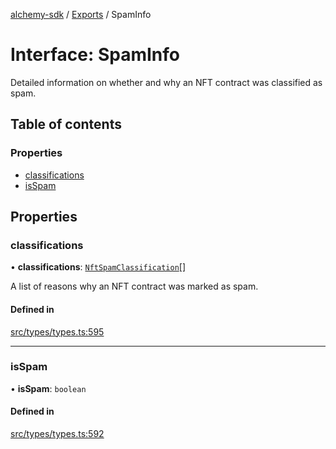 [alchemy-sdk](../README.md) / [Exports](../modules.md) / SpamInfo

# Interface: SpamInfo

Detailed information on whether and why an NFT contract was classified as spam.

## Table of contents

### Properties

- [classifications](SpamInfo.md#classifications)
- [isSpam](SpamInfo.md#isspam)

## Properties

### classifications

• **classifications**: [`NftSpamClassification`](../enums/NftSpamClassification.md)[]

A list of reasons why an NFT contract was marked as spam.

#### Defined in

[src/types/types.ts:595](https://github.com/alchemyplatform/alchemy-sdk-js/blob/7bf2430/src/types/types.ts#L595)

___

### isSpam

• **isSpam**: `boolean`

#### Defined in

[src/types/types.ts:592](https://github.com/alchemyplatform/alchemy-sdk-js/blob/7bf2430/src/types/types.ts#L592)
